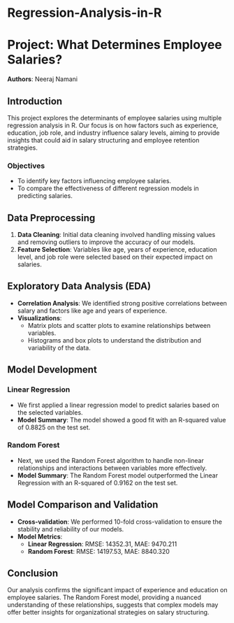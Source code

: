# Regression-Analysis-in-R

# Project: What Determines Employee Salaries?

**Authors**: Neeraj Namani 

## Introduction

This project explores the determinants of employee salaries using multiple regression analysis in R. Our focus is on how factors such as experience, education, job role, and industry influence salary levels, aiming to provide insights that could aid in salary structuring and employee retention strategies.

### Objectives

- To identify key factors influencing employee salaries.
- To compare the effectiveness of different regression models in predicting salaries.

## Data Preprocessing

1. **Data Cleaning**: Initial data cleaning involved handling missing values and removing outliers to improve the accuracy of our models.
2. **Feature Selection**: Variables like age, years of experience, education level, and job role were selected based on their expected impact on salaries.

## Exploratory Data Analysis (EDA)

- **Correlation Analysis**: We identified strong positive correlations between salary and factors like age and years of experience. 
- **Visualizations**:
  - Matrix plots and scatter plots to examine relationships between variables.
  - Histograms and box plots to understand the distribution and variability of the data.

## Model Development

### Linear Regression

- We first applied a linear regression model to predict salaries based on the selected variables.
- **Model Summary**: The model showed a good fit with an R-squared value of 0.8825 on the test set.

### Random Forest

- Next, we used the Random Forest algorithm to handle non-linear relationships and interactions between variables more effectively.
- **Model Summary**: The Random Forest model outperformed the Linear Regression with an R-squared of 0.9162 on the test set.

## Model Comparison and Validation

- **Cross-validation**: We performed 10-fold cross-validation to ensure the stability and reliability of our models.
- **Model Metrics**:
  - **Linear Regression**: RMSE: 14352.31, MAE: 9470.211
  - **Random Forest**: RMSE: 14197.53, MAE: 8840.320

## Conclusion

Our analysis confirms the significant impact of experience and education on employee salaries. The Random Forest model, providing a nuanced understanding of these relationships, suggests that complex models may offer better insights for organizational strategies on salary structuring.

